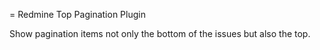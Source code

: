 = Redmine Top Pagination Plugin

Show pagination items not only the bottom of the issues but also the top.
